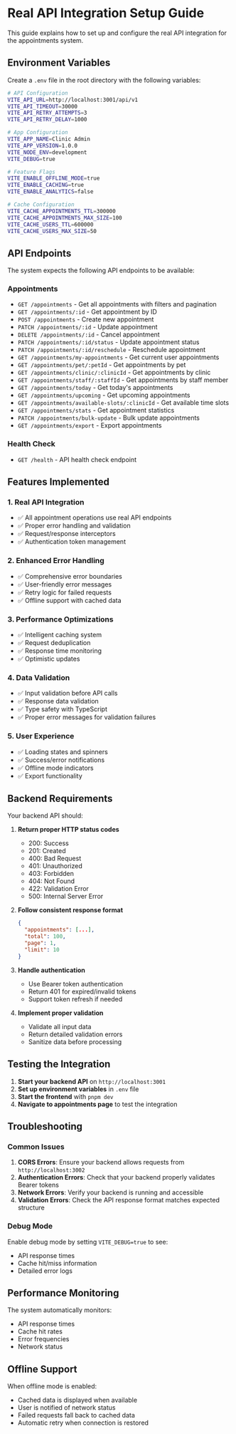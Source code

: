 # Real API Integration Setup Guide

This guide explains how to set up and configure the real API integration for the appointments system.

## Environment Variables

Create a `.env` file in the root directory with the following variables:

```bash
# API Configuration
VITE_API_URL=http://localhost:3001/api/v1
VITE_API_TIMEOUT=30000
VITE_API_RETRY_ATTEMPTS=3
VITE_API_RETRY_DELAY=1000

# App Configuration
VITE_APP_NAME=Clinic Admin
VITE_APP_VERSION=1.0.0
VITE_NODE_ENV=development
VITE_DEBUG=true

# Feature Flags
VITE_ENABLE_OFFLINE_MODE=true
VITE_ENABLE_CACHING=true
VITE_ENABLE_ANALYTICS=false

# Cache Configuration
VITE_CACHE_APPOINTMENTS_TTL=300000
VITE_CACHE_APPOINTMENTS_MAX_SIZE=100
VITE_CACHE_USERS_TTL=600000
VITE_CACHE_USERS_MAX_SIZE=50
```

## API Endpoints

The system expects the following API endpoints to be available:

### Appointments
- `GET /appointments` - Get all appointments with filters and pagination
- `GET /appointments/:id` - Get appointment by ID
- `POST /appointments` - Create new appointment
- `PATCH /appointments/:id` - Update appointment
- `DELETE /appointments/:id` - Cancel appointment
- `PATCH /appointments/:id/status` - Update appointment status
- `PATCH /appointments/:id/reschedule` - Reschedule appointment
- `GET /appointments/my-appointments` - Get current user appointments
- `GET /appointments/pet/:petId` - Get appointments by pet
- `GET /appointments/clinic/:clinicId` - Get appointments by clinic
- `GET /appointments/staff/:staffId` - Get appointments by staff member
- `GET /appointments/today` - Get today's appointments
- `GET /appointments/upcoming` - Get upcoming appointments
- `GET /appointments/available-slots/:clinicId` - Get available time slots
- `GET /appointments/stats` - Get appointment statistics
- `PATCH /appointments/bulk-update` - Bulk update appointments
- `GET /appointments/export` - Export appointments

### Health Check
- `GET /health` - API health check endpoint

## Features Implemented

### 1. Real API Integration
- ✅ All appointment operations use real API endpoints
- ✅ Proper error handling and validation
- ✅ Request/response interceptors
- ✅ Authentication token management

### 2. Enhanced Error Handling
- ✅ Comprehensive error boundaries
- ✅ User-friendly error messages
- ✅ Retry logic for failed requests
- ✅ Offline support with cached data

### 3. Performance Optimizations
- ✅ Intelligent caching system
- ✅ Request deduplication
- ✅ Response time monitoring
- ✅ Optimistic updates

### 4. Data Validation
- ✅ Input validation before API calls
- ✅ Response data validation
- ✅ Type safety with TypeScript
- ✅ Proper error messages for validation failures

### 5. User Experience
- ✅ Loading states and spinners
- ✅ Success/error notifications
- ✅ Offline mode indicators
- ✅ Export functionality

## Backend Requirements

Your backend API should:

1. **Return proper HTTP status codes**
   - 200: Success
   - 201: Created
   - 400: Bad Request
   - 401: Unauthorized
   - 403: Forbidden
   - 404: Not Found
   - 422: Validation Error
   - 500: Internal Server Error

2. **Follow consistent response format**
   ```json
   {
     "appointments": [...],
     "total": 100,
     "page": 1,
     "limit": 10
   }
   ```

3. **Handle authentication**
   - Use Bearer token authentication
   - Return 401 for expired/invalid tokens
   - Support token refresh if needed

4. **Implement proper validation**
   - Validate all input data
   - Return detailed validation errors
   - Sanitize data before processing

## Testing the Integration

1. **Start your backend API** on `http://localhost:3001`
2. **Set up environment variables** in `.env` file
3. **Start the frontend** with `pnpm dev`
4. **Navigate to appointments page** to test the integration

## Troubleshooting

### Common Issues

1. **CORS Errors**: Ensure your backend allows requests from `http://localhost:3002`
2. **Authentication Errors**: Check that your backend properly validates Bearer tokens
3. **Network Errors**: Verify your backend is running and accessible
4. **Validation Errors**: Check the API response format matches expected structure

### Debug Mode

Enable debug mode by setting `VITE_DEBUG=true` to see:
- API response times
- Cache hit/miss information
- Detailed error logs

## Performance Monitoring

The system automatically monitors:
- API response times
- Cache hit rates
- Error frequencies
- Network status

## Offline Support

When offline mode is enabled:
- Cached data is displayed when available
- User is notified of network status
- Failed requests fall back to cached data
- Automatic retry when connection is restored
